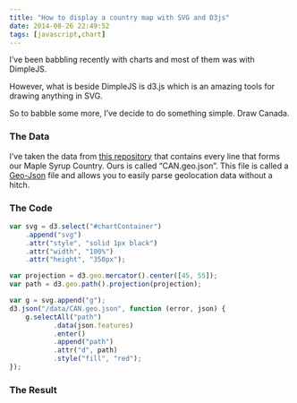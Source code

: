 ```yaml
---
title: "How to display a country map with SVG and D3js"
date: 2014-08-26 22:49:52
tags: [javascript,chart]
---
```


I’ve been babbling recently with charts and most of them was with DimpleJS.

However, what is beside DimpleJS is d3.js which is an amazing tools for drawing anything in SVG.

So to babble some more, I’ve decide to do something simple. Draw Canada.

### The Data

I’ve taken the data from [this repository](https://github.com/johan/world.geo.json) that contains every line that forms our Maple Syrup Country. Ours is called “CAN.geo.json”. This file is called a [Geo-Json](http://geojson.org) file and allows you to easily parse geolocation data without a hitch. 

### The Code

```js
var svg = d3.select("#chartContainer")
    .append("svg")
    .attr("style", "solid 1px black")
    .attr("width", "100%")
    .attr("height", "350px");

var projection = d3.geo.mercator().center([45, 55]);
var path = d3.geo.path().projection(projection);

var g = svg.append("g");
d3.json("/data/CAN.geo.json", function (error, json) {
    g.selectAll("path")
           .data(json.features)
           .enter()
           .append("path")
           .attr("d", path)
           .style("fill", "red");
});
```

### The Result

<div id="chartContainer"></div><script type="text/javascript" src="/scripts/d3.v3.min.js"></script><script type="text/javascript">
            $(function() {
                var svg = d3.select("#chartContainer")
                    .append("svg")
                    .attr("style", "solid 1px black")
                    .attr("width", "100%")
                    .attr("height", "350px");

                var projection = d3.geo.mercator().center([45, 55]);
                var path = d3.geo.path().projection(projection);

                var g = svg.append("g");
                d3.json("/data/CAN.geo.json", function (error, json) {
                    g.selectAll("path")
                           .data(json.features)
                           .enter()
                           .append("path")
                           .attr("d", path)
                           .style("fill", "red");
                });
            });
        </script>

### Conclusion

Of course this is not something very amazing. It’s only a shape. This could be the building block necessary to create the next eCommerce world-wide sales revenue report. 

Who knows… it’s just an idea. 